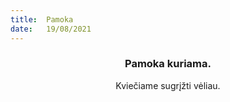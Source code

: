 ```yaml
---
title:  Pamoka
date:   19/08/2021
---
```


### <center>Pamoka kuriama.</center>
<center>Kviečiame sugrįžti vėliau.</center>